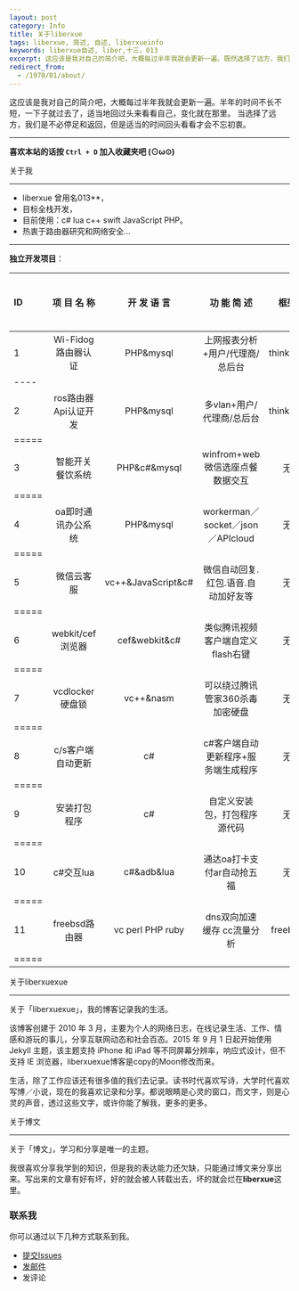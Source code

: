 ```yaml
---
layout: post
category: Info
title: 关于liberxue
tags: liberxue, 简述, 自述, liberxueinfo
keywords: liberxue自述, liber,十三，013
excerpt: 这应该是我对自己的简介吧，大概每过半年我就会更新一遍。既然选择了远方，我们是不必停足和返回，但是适当的时间回头看看才会不忘初衷。
redirect_from:
  - /1970/01/about/
---
```


这应该是我对自己的简介吧，大概每过半年我就会更新一遍。半年的时间不长不短，一下子就过去了，适当地回过头来看看自己，变化就在那里。
当选择了远方，我们是不必停足和返回，但是适当的时间回头看看才会不忘初衷。

******

**喜欢本站的话按 `Ctrl + D` 加入收藏夹吧 (⊙ω⊙)**

关于我

******

- liberxue  曾用名013**，
- 目标全栈开发，
- 目前使用：c# lua c++ swift JavaScript PHP。
- 热衷于路由器研究和网络安全...

******

**独立开发项目**：

ID|项 目 名 称| 开 发 语 言| 功 能 简 述| 框架| 是否上线|
|:--------|:-------:|:-------:|:-------:|:-------:|-------:|
1|Wi-Fidog路由器认证| PHP&mysql|上网报表分析+用户/代理商/总后台|thinkphp|是
|----
2|ros路由器Api认证开发|PHP&mysql|多vlan+用户/代理商/总后台|thinkphp|是
|=====
3|智能开关餐饮系统|PHP&c#&mysql|winfrom+web微信选座点餐数据交互|无|是
|=====
4|oa即时通讯办公系统|PHP&mysql|workerman／socket／json／APIcloud|无|是
|=====
5|微信云客服|vc++&JavaScript&c#|微信自动回复.红包.语音.自动加好友等|无|是
|=====
6|webkit/cef浏览器|cef&webkit&c#|类似腾讯视频客户端自定义flash右键|无|是
|=====
7|vcdlocker硬盘锁|vc++&nasm|可以绕过腾讯管家360杀毒加密硬盘|无|是
|=====
8|c/s客户端自动更新|c#|c#客户端自动更新程序+服务端生成程序|无|是
|=====
9|安装打包程序|c#|自定义安装包，打包程序源代码|无|是
|=====
10|c#交互lua|c#&adb&lua|通达oa打卡支付ar自动抢五福|无|是
|=====
11|freebsd路由器|vc perl PHP ruby|dns双向加速缓存 cc流量分析|freebsd|没有
|=====

关于liberxuexue

******

关于「liberxuexue」，我的博客记录我的生活。

该博客创建于 2010 年 3 月，主要为个人的网络日志，在线记录生活、工作、情感和游玩的事儿，分享互联网动态和社会百态。2015 年 9 月 1 日起开始使用  Jekyll 主题，该主题支持 iPhone 和 iPad 等不同屏幕分辨率，响应式设计，但不支持 IE 浏览器，liberxuexue博客是copy的Moon修改而来。


生活，除了工作应该还有很多值的我们去记录。读书时代喜欢写诗，大学时代喜欢写博／小说，现在的我喜欢记录和分享。都说眼睛是心灵的窗口，而文字，则是心灵的声音，透过这些文字，或许你能了解我，更多的更多。

关于博文

******

关于「博文」，学习和分享是唯一的主题。

我很喜欢分享我学到的知识，但是我的表达能力还欠缺，只能通过博文来分享出来。写出来的文章有好有坏，好的就会被人转载出去，坏的就会烂在**liberxue**这里。

### 联系我

你可以通过以下几种方式联系到我。

* [提交Issues](https://github.com/liberxue)
* [发邮件](mailto:liberxue@gmail.com)
* 发评论